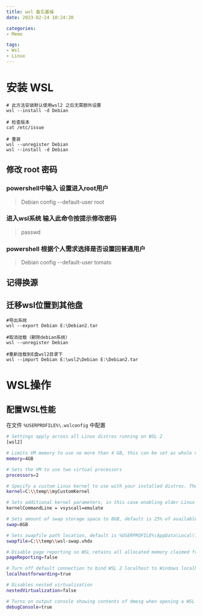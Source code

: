 ```yaml
---
title: wsl 备忘基操
date: 2023-02-24 10:24:20

categories:
- Memo

tags:
- Wsl
- Linux
---
```

# 安装 WSL
```
# 此方法安装默认使用wsl2 之后无需额外设置
wsl --install -d Debian

# 检查版本
cat /etc/issue

# 重装
wsl --unregister Debian
wsl --install -d Debian
```
## 修改 root 密码
### powershell中输入 设置进入root用户
> Debian config --default-user root
### 进入wsl系统 输入此命令按提示修改密码
> passwd
### powershell 根据个人需求选择是否设置回普通用户
> Debian config --default-user tomato

## 记得换源

## 迁移wsl位置到其他盘
```
#导出系统
wsl --export Debian E:\Debian2.tar

#取消挂载（删除debian系统）
wsl --unregister Debian

#重新挂载到E盘wsl2目录下
wsl --import Debian E:\wsl2\Debian E:\Debian2.tar
```

# WSL操作
## 配置WSL性能
在文件 `%USERPROFILE%\.wslconfig` 中配置
```Bash
# Settings apply across all Linux distros running on WSL 2
[wsl2]

# Limits VM memory to use no more than 4 GB, this can be set as whole numbers using GB or MB
memory=4GB 

# Sets the VM to use two virtual processors
processors=2

# Specify a custom Linux kernel to use with your installed distros. The default kernel used can be found at https://github.com/microsoft/WSL2-Linux-Kernel
kernel=C:\\temp\\myCustomKernel

# Sets additional kernel parameters, in this case enabling older Linux base images such as Centos 6
kernelCommandLine = vsyscall=emulate

# Sets amount of swap storage space to 8GB, default is 25% of available RAM
swap=8GB

# Sets swapfile path location, default is %USERPROFILE%\AppData\Local\Temp\swap.vhdx
swapfile=C:\\temp\\wsl-swap.vhdx

# Disable page reporting so WSL retains all allocated memory claimed from Windows and releases none back when free
pageReporting=false

# Turn off default connection to bind WSL 2 localhost to Windows localhost
localhostforwarding=true

# Disables nested virtualization
nestedVirtualization=false

# Turns on output console showing contents of dmesg when opening a WSL 2 distro for debugging
debugConsole=true
```